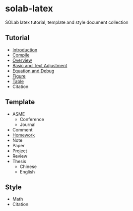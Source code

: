 # solab-latex

SOLab latex tutorial, template and style document collection

## Tutorial

- [Introduction](./Tutorial/Introduction.md)
- [Compile](./Tutorial/Compile.md)
- [Overview](./Tutorial/Overview/Latex_overview.pdf)
- [Basic and Text Adjustment](./Tutorial/Basic/Latex_basic_and_text_adjustment.pdf)
- [Equation and Debug](./Tutorial/Equation/Latex_equation.pdf)
- [Figure](./Tutorial/Figure/Latex_Figure.pdf)
- [Table](./Tutorial/Table/Latex_Table.pdf)
- Citation

## Template

- ASME
    - Conference
    - Journal
- Comment
- [Homework](./Template/Homework/homework.pdf)
- Note
- Paper
- Project
- Review
- Thesis
    - Chinese
    - English

## Style

- Math
- Citation


